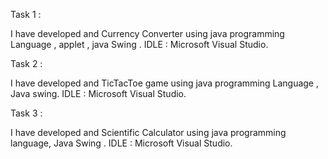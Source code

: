 Task 1 :

I have developed and Currency Converter using java programming Language , applet , java Swing .
IDLE : Microsoft Visual Studio.


Task 2 : 

I have developed and TicTacToe game using java programming Language , Java swing.
IDLE : Microsoft Visual Studio.

Task 3 :

I have developed and Scientific Calculator using java programming language, Java Swing .
IDLE : Microsoft Visual Studio.
